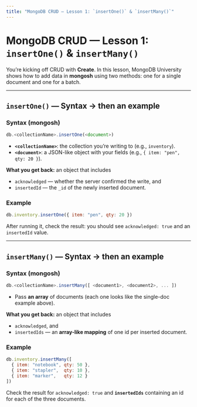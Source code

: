 ```yaml
---
title: "MongoDB CRUD — Lesson 1: `insertOne()` & `insertMany()`"
---
```


# MongoDB CRUD — Lesson 1: `insertOne()` & `insertMany()`

You’re kicking off CRUD with **Create**. In this lesson, MongoDB University shows how to add data in **mongosh** using two methods: one for a single document and one for a batch.

---

## `insertOne()` — Syntax → then an example

### Syntax (mongosh)

```javascript
db.<collectionName>.insertOne(<document>)
````

* **`<collectionName>`**: the collection you’re writing to (e.g., `inventory`).
* **`<document>`**: a JSON-like object with your fields (e.g., `{ item: "pen", qty: 20 }`).

**What you get back:** an object that includes

* `acknowledged` — whether the server confirmed the write, and
* `insertedId` — the `_id` of the newly inserted document.

### Example

```javascript
db.inventory.insertOne({ item: "pen", qty: 20 })
```

After running it, check the result: you should see `acknowledged: true` and an `insertedId` value.

---

## `insertMany()` — Syntax → then an example

### Syntax (mongosh)

```javascript
db.<collectionName>.insertMany([ <document1>, <document2>, ... ])
```

* Pass **an array** of documents (each one looks like the single-doc example above).

**What you get back:** an object that includes

* `acknowledged`, and
* `insertedIds` — an **array-like mapping** of one id per inserted document.

### Example

```javascript
db.inventory.insertMany([
  { item: "notebook", qty: 50 },
  { item: "stapler",  qty: 10 },
  { item: "marker",   qty: 12 }
])
```

Check the result for `acknowledged: true` and **`insertedIds`** containing an id for each of the three documents.


